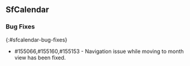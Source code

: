 ## SfCalendar

### Bug Fixes
{:#sfcalendar-bug-fixes}

* \#155066,#155160,#155153 - Navigation issue while moving to month view has been fixed.